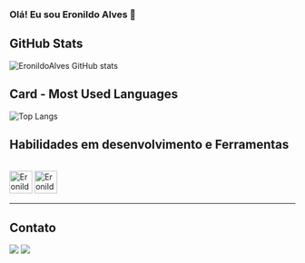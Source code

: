 ### Olá! Eu sou Eronildo Alves 👋

 ## GitHub Stats
![EronildoAlves GitHub stats](https://github-readme-stats.vercel.app/api?username=EronildoAlves&show_icons=true&theme=dracula)
 ## Card - Most Used Languages
![Top Langs](https://github-readme-stats.vercel.app/api/top-langs/?username=EronildoAlves&layout=compact)
## Habilidades em desenvolvimento e Ferramentas
<div style="display: inline_block"><br/>
<img alig="center" alt="Eronildo-Java" height="40" width="40" src="https://cdn.jsdelivr.net/gh/devicons/devicon/icons/java/java-original-wordmark.svg" />
<img alig="center" alt="Eronildo-git" height="40" width="40"  src="https://cdn.jsdelivr.net/gh/devicons/devicon@latest/icons/git/git-plain-wordmark.svg" />
</div>
<hr>
 <div>
  <h2>Contato</h2>
  <a href = "mailto:eronildof36@gmail.com"><img src="https://img.shields.io/badge/Gmail-D14836?style=for-the-badge&logo=gmail&logoColor=white" target="_blank"></a>
  <a href="https://www.linkedin.com/in/francisco-eronildo-370138297/" target="_blank"><img src="https://img.shields.io/badge/-LinkedIn-%230077B5?style=for-the-badge&logo=linkedin&logoColor=white" target="_blank"></a> 
</div>
